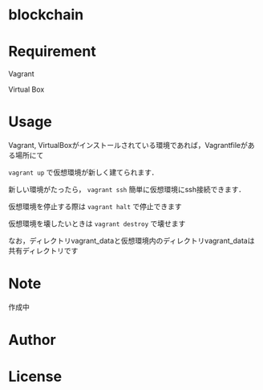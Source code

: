 # blockchain
# Requirement
 Vagrant
 
 Virtual Box

# Usage
Vagrant, VirtualBoxがインストールされている環境であれば，Vagrantfileがある場所にて

`vagrant up`
で仮想環境が新しく建てられます．

新しい環境がたったら，
`vagrant ssh`
簡単に仮想環境にssh接続できます．

仮想環境を停止する際は
`vagrant halt`
で停止できます

仮想環境を壊したいときは
`vagrant destroy`
で壊せます


なお，ディレクトリvagrant_dataと仮想環境内のディレクトリvagrant_dataは共有ディレクトリです
 
# Note
 作成中
# Author
 
# License
